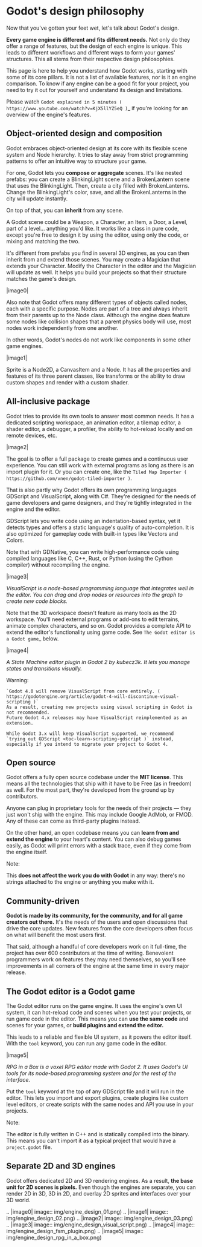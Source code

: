

Godot's design philosophy
=========================

Now that you've gotten your feet wet, let's talk about Godot's design.

**Every game engine is different and fits different needs.**
Not only do they offer a range of features, but the design of each engine
is unique. This leads to different workflows and different ways to form
your games' structures. This all stems from their respective design philosophies.

This page is here to help you understand how Godot works, starting
with some of its core pillars. It is not a list of available features, nor
is it an engine comparison. To know if any engine can be a good fit for
your project, you need to try it out for yourself and
understand its design and limitations.

Please watch
`Godot explained in 5 minutes ( https://www.youtube.com/watch?v=KjX5llYZ5eQ )`_
if you're looking for an overview of the engine's features.

Object-oriented design and composition
--------------------------------------

Godot embraces object-oriented design at its core with its flexible
scene system and Node hierarchy. It tries to stay away from strict
programming patterns to offer an intuitive way to structure your game.

For one, Godot lets you **compose or aggregate** scenes.
It's like nested prefabs: you can create a BlinkingLight scene and
a BrokenLantern scene that uses the BlinkingLight.
Then, create a city filled with BrokenLanterns.
Change the BlinkingLight's color, save, and all the
BrokenLanterns in the city will update instantly.

On top of that, you can **inherit** from any scene.

A Godot scene could be a Weapon, a Character, an Item, a Door, a Level,
part of a level… anything you'd like. It works like a class in pure code,
except you're free to design it by using the editor, using only the
code, or mixing and matching the two.

It's different from prefabs you find in several 3D engines, as you can
then inherit from and extend those scenes. You may create a Magician
that extends your Character. Modify the Character in the editor and the Magician
will update as well. It helps you build your projects so that their
structure matches the game's design.

|image0|

Also note that Godot offers many different types of objects called
nodes, each with a specific purpose. Nodes are part of a tree and always
inherit from their parents up to the Node class. Although the engine
does feature some nodes like collision shapes that a parent physics
body will use, most nodes work independently from one another.

In other words, Godot's nodes do not work like components in some
other game engines.

|image1|

Sprite is a Node2D, a CanvasItem and a Node. It has all the properties
and features of its three parent classes, like transforms or the ability
to draw custom shapes and render with a custom shader.

All-inclusive package
---------------------

Godot tries to provide its own tools to answer most common
needs. It has a dedicated scripting workspace, an animation editor, a
tilemap editor, a shader editor, a debugger, a profiler,
the ability to hot-reload locally and on remote devices, etc.

|image2|

The goal is to offer a full package to create games and a continuous
user experience. You can still work with external programs as long as
there is an import plugin for it. Or you can create one, like the `Tiled
Map Importer ( https://github.com/vnen/godot-tiled-importer )`.

That is also partly why Godot offers its own programming languages
GDScript and VisualScript, along with C#. They're designed for the needs
of game developers and game designers, and they're tightly integrated in
the engine and the editor.

GDScript lets you write code using an indentation-based syntax,
yet it detects types and offers a static language's quality of auto-completion.
It is also optimized for gameplay code with built-in types like Vectors and Colors.

Note that with GDNative, you can write high-performance code using compiled
languages like C, C++, Rust, or Python (using the Cython compiler)
without recompiling the engine.

|image3|

*VisualScript is a node-based programming language that integrates well
in the editor. You can drag and drop nodes or resources into the graph
to create new code blocks.*

Note that the 3D workspace doesn't feature as many tools as the 2D workspace.
You'll need external programs or add-ons to edit terrains, animate complex characters, and so on.
Godot provides a complete API to extend the editor's functionality using
game code. See `The Godot editor is a Godot game`_ below.

|image4|

*A State Machine editor plugin in Godot 2 by kubecz3k. It lets you
manage states and transitions visually.*


Warning:


    `Godot 4.0 will remove VisualScript from core entirely. ( https://godotengine.org/article/godot-4-will-discontinue-visual-scripting )`
    As a result, creating new projects using visual scripting in Godot is not recommended.
    Future Godot 4.x releases may have VisualScript reimplemented as an extension.

    While Godot 3.x will keep VisualScript supported, we recommend
    `trying out GDScript <toc-learn-scripting-gdscript )` instead,
    especially if you intend to migrate your project to Godot 4.

Open source
-----------

Godot offers a fully open source codebase under the **MIT license**.
This means all the technologies that ship with it have to be Free
(as in freedom) as well.
For the most part, they're developed from the ground up by contributors.

Anyone can plug in proprietary tools for the needs of their projects —
they just won't ship with the engine. This may include Google AdMob,
or FMOD. Any of these can come as
third-party plugins instead.

On the other hand, an open codebase means you can **learn from and extend
the engine** to your heart's content. You can also debug games easily,
as Godot will print errors with a stack trace, even if they come from the engine itself.

Note:


   This **does not affect the work you do with Godot** in any way: there's
   no strings attached to the engine or anything you make with it.

Community-driven
----------------

**Godot is made by its community, for the community, and for all game
creators out there.** It's the needs of the users and open discussions
that drive the core updates. New features from the core developers often
focus on what will benefit the most users first.

That said, although a handful of core developers work on it full-time,
the project has over 600 contributors at the time of writing. Benevolent
programmers work on features they may need themselves, so you'll see
improvements in all corners of the engine at the same time in every
major release.

The Godot editor is a Godot game
--------------------------------

The Godot editor runs on the game engine. It uses the engine's own UI
system, it can hot-reload code and scenes when you test your projects,
or run game code in the editor. This means you can **use the same code**
and scenes for your games, or **build plugins and extend the editor.**

This leads to a reliable and flexible UI system, as it powers the editor
itself. With the `tool` keyword, you can run any game code in the editor.

|image5|

*RPG in a Box is a voxel RPG editor made with Godot 2. It uses Godot's
UI tools for its node-based programming system and for the rest of the
interface.*

Put the `tool` keyword at the top of any GDScript file and it will run
in the editor. This lets you import and export plugins, create plugins
like custom level editors, or create scripts with the same nodes and API
you use in your projects.

Note:


   The editor is fully written in C++ and is statically compiled into the
   binary. This means you can't import it as a typical project that would have a
   `project.godot` file.

Separate 2D and 3D engines
--------------------------

Godot offers dedicated 2D and 3D rendering engines. As a result, **the
base unit for 2D scenes is pixels.** Even though the engines are
separate, you can render 2D in 3D, 3D in 2D, and overlay 2D sprites and
interfaces over your 3D world.

.. |image0| image:: img/engine_design_01.png)
.. |image1| image:: img/engine_design_02.png)
.. |image2| image:: img/engine_design_03.png)
.. |image3| image:: img/engine_design_visual_script.png)
.. |image4| image:: img/engine_design_fsm_plugin.png)
.. |image5| image:: img/engine_design_rpg_in_a_box.png)
